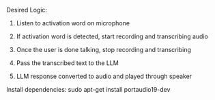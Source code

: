 Desired Logic:

1. Listen to activation word on microphone

2. If activation word is detected, start recording and transcribing audio

3. Once the user is done talking, stop recording and transcribing

4. Pass the transcribed text to the LLM

5. LLM response converted to audio and played through speaker


Install dependencies:
sudo apt-get install portaudio19-dev